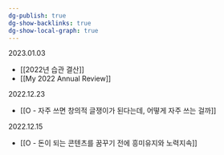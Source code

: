 ```yaml
---
dg-publish: true
dg-show-backlinks: true
dg-show-local-graph: true
---
```


2023.01.03
- [[2022년 습관 결산]]
- [[My 2022 Annual Review]]

2022.12.23
- [[O - 자주 쓰면 창의적 글쟁이가 된다는데, 어떻게 자주 쓰는 걸까]]

2022.12.15
- [[O - 돈이 되는 콘텐츠를 꿈꾸기 전에 흥미유지와 노력지속]]























